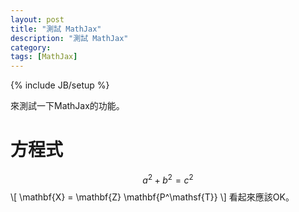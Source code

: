 ```yaml
---
layout: post
title: "測試 MathJax"
description: "測試 MathJax"
category:
tags: [MathJax]
---
```

{% include JB/setup %}

來測試一下MathJax的功能。

# 方程式

$$a^2 + b^2 = c^2$$
\\[ \mathbf{X} = \mathbf{Z} \mathbf{P^\mathsf{T}} \\]
看起來應該OK。
